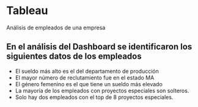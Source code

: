 # Tableau
Análisis de empleados de una empresa

## En el análisis del Dashboard se identificaron los siguientes datos de los empleados

- El sueldo más alto es el del departamento de producción
- El mayor número de reclutamiento fue en el estado MA
- El género femenino es el que tiene un sueldo más elevado
- La mayoría de los empleados con proyectos especiales son solteros.
- Solo hay dos empleados con el top de 8 proyectos especiales.
